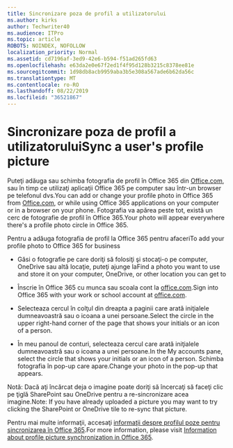 ```yaml
---
title: Sincronizare poza de profil a utilizatorului
ms.author: kirks
author: Techwriter40
ms.audience: ITPro
ms.topic: article
ROBOTS: NOINDEX, NOFOLLOW
localization_priority: Normal
ms.assetid: cd7196af-3ed9-42e6-b594-f51ad265fd63
ms.openlocfilehash: e63da2e0e67f2ed1f4f95d128b3215c8378ee81e
ms.sourcegitcommit: 1d98db8acb9959aba3b5e308a567ade6b62da56c
ms.translationtype: MT
ms.contentlocale: ro-RO
ms.lasthandoff: 08/22/2019
ms.locfileid: "36521867"
---
```

# <a name="sync-a-users-profile-picture"></a><span data-ttu-id="64794-102">Sincronizare poza de profil a utilizatorului</span><span class="sxs-lookup"><span data-stu-id="64794-102">Sync a user's profile picture</span></span>

<span data-ttu-id="64794-103">Puteţi adăuga sau schimba fotografia de profil în Office 365 din [Office.com](http://www.office.com), sau în timp ce utilizaţi aplicaţii Office 365 pe computer sau într-un browser pe telefonul dvs.</span><span class="sxs-lookup"><span data-stu-id="64794-103">You can add or change your profile photo in Office 365 from [Office.com](http://www.office.com), or while using Office 365 applications on your computer or in a browser on your phone.</span></span> <span data-ttu-id="64794-104">Fotografia va apărea peste tot, există un cerc de fotografie de profil în Office 365.</span><span class="sxs-lookup"><span data-stu-id="64794-104">Your photo will appear everywhere there's a profile photo circle in Office 365.</span></span>

<span data-ttu-id="64794-105">Pentru a adăuga fotografia de profil la Office 365 pentru afaceri</span><span class="sxs-lookup"><span data-stu-id="64794-105">To add your profile photo to Office 365 for business</span></span>

- <span data-ttu-id="64794-106">Găsi o fotografie pe care doriţi să folosiţi şi stocaţi-o pe computer, OneDrive sau altă locaţie, puteţi ajunge la</span><span class="sxs-lookup"><span data-stu-id="64794-106">Find a photo you want to use and store it on your computer, OneDrive, or other location you can get to</span></span>

- <span data-ttu-id="64794-107">Înscrie în Office 365 cu munca sau scoala cont la [office.com](http://www.office.com).</span><span class="sxs-lookup"><span data-stu-id="64794-107">Sign into Office 365 with your work or school account at [office.com](http://www.office.com).</span></span>

- <span data-ttu-id="64794-108">Selecteaza cercul în colţul din dreapta a paginii care arată iniţialele dumneavoastră sau o icoana a unei persoane.</span><span class="sxs-lookup"><span data-stu-id="64794-108">Select the circle in the upper right-hand corner of the page that shows your initials or an icon of a person.</span></span>

- <span data-ttu-id="64794-109">În meu panoul de conturi, selecteaza cercul care arată iniţialele dumneavoastră sau o icoana a unei persoane.</span><span class="sxs-lookup"><span data-stu-id="64794-109">In the My accounts pane, select the circle that shows your initials or an icon of a person.</span></span> <span data-ttu-id="64794-110">Schimba fotografia în pop-up care apare.</span><span class="sxs-lookup"><span data-stu-id="64794-110">Change your photo in the pop-up that appears.</span></span>

<span data-ttu-id="64794-111">Notă: Dacă aţi încărcat deja o imagine poate doriţi să încercaţi să faceţi clic pe ţiglă SharePoint sau OneDrive pentru a re-sincronizare acea imagine.</span><span class="sxs-lookup"><span data-stu-id="64794-111">Note: If you have already uploaded a picture you may want to try clicking the SharePoint or OneDrive tile to re-sync that picture.</span></span>

<span data-ttu-id="64794-112">Pentru mai multe informaţii, accesaţi [informaţii despre profilul poze pentru sincronizarea în Office 365](https://support.office.com/article/information-about-profile-picture-synchronization-in-office-365-20594d76-d054-4af4-a660-401133e3d48a?ui=en-US&amp;rs=en-US&amp;ad=US).</span><span class="sxs-lookup"><span data-stu-id="64794-112">For more information, please visit [Information about profile picture synchronization in Office 365](https://support.office.com/article/information-about-profile-picture-synchronization-in-office-365-20594d76-d054-4af4-a660-401133e3d48a?ui=en-US&amp;rs=en-US&amp;ad=US).</span></span>
